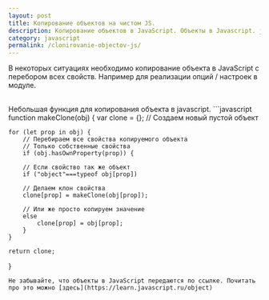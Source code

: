 ```yaml
---
layout: post
title: Копирование объектов на чистом JS.
description: Копирование объектов в JavaScript. Объекты в Javascript. javascript clone function.
category: javascript
permalink: /clonirovanie-objectov-js/
---
```


В некоторых ситуациях необходимо копирование объекта в JavaScript с перебором всех свойств. Например для реализации опций / настроек в модуле. 

<!--excerpt-->
<br />
Небольшая функция для копирования объекта в javascript.
```javascript
function makeClone(obj) {
    var clone = {}; // Создаем новый пустой объект
    
    for (let prop in obj) { 
        // Перебираем все свойства копируемого объекта
        // Только собственные свойства
        if (obj.hasOwnProperty(prop)) { 
        
        // Если свойство так же объект
        if ("object"===typeof obj[prop]) 
        
        // Делаем клон свойства
        clone[prop] = makeClone(obj[prop]); 
        
        // Или же просто копируем значение
        else
            clone[prop] = obj[prop]; 
        }
    }

    return clone;
}
```
Не забывайте, что объекты в JavaScript передаются по ссылке. Почитать про это можно [здесь](https://learn.javascript.ru/object)